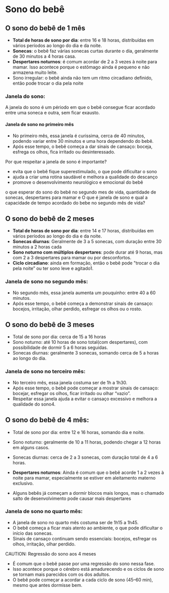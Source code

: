 # Sono do bebê

## O sono do bebê de 1 mês
- **Total de horas de sono por dia**: entre 16 e 18 horas, distribuídas em vários períodos ao longo do dia e da noite.
- **Sonecas**: o bebê faz várias sonecas curtas durante o dia, geralmente de 30 minutos a 4 horas casa.
- **Despertares noturnos**: é comum acordar de 2 a 3 vezes à noite para mamar. Isso acontece porque o estômago ainda é pequeno e não armazena muito leite. 
- Sono irregular: o bebê ainda não tem um ritmo circadiano definido, então pode trocar o dia pela noite   

### Janela do sono:

A janela do sono é um périodo em que o bebê consegue ficar acordado entre uma soneca e outra, sem ficar exausto.

#### Janela de sono no primeiro mês
- No primeiro mês, essa janela é curissima, cerca de 40 minutos, podendo variar entre 30 minutos e uma hora dependendo do bebê.
- Após esse tempo, o bebê começa a dar sinais de cansaço: boceja, esfrega os olhos, fica irritado ou desinteressado.

Por que respeitar a janela de sono é importante?
- evita que o bebê fique superestimulado, o que pode dificultar o sono
- ajuda a criar uma rotina saudável e melhora a qualidade do descanço
- promove o desenvolvimento neurológico e emocional do bebê



o que esperar do sono do bebê no segundo mes de vida, quantidade de sonecas, despertares para mamar e O que é janela de sono e qual a capacidade de tempo acordado do bebe no segundo mês de vida?

## O sono do bebê de 2 meses
- **Total de horas de sono por dia**: entre 14 e 17 horas, distribuídas em vários períodos ao longo do dia e da noite.
- **Sonecas diurnas**: Geralmente de 3 a 5 sonecas, com duração entre 30 minutos a 2 horas cada
- **Sono noturno com múltiplos despertares**: pode durar até 9 horas, mas com 2 a 3 despertares para mamar ou por desconfortos.
- **Ciclo circadiano**: ainda em formação, então o bebê pode "trocar o dia pela noite” ou ter sono leve e agitado1.

### Janela de sono no segundo mês:
- No segundo mês, essa janela aumenta um pouquinho: entre 40 a 60 minutos.
- Após esse tempo, o bebê começa a demonstrar sinais de cansaço: bocejos, irritação, olhar perdido, esfregar os olhos ou o rosto.

## O sono do bebê de 3 meses
- Total de sono por dia: cerca de 15 a 16 horas
- Sono noturno: até 10 horas de sono total(com despertares), com possibilidade de dormir 5 a 6 horas seguidas.
- Sonecas diurnas: geralmente 3 sonecas, somando cerca de 5 a  horas ao longo do dia.

### Janela de sono no terceiro mês:
- No terceiro mês, essa janela costuma ser de 1h a 1h30.
- Após esse tempo, o bebê pode começar a mostrar sinais de cansaço: bocejar, esfregar os olhos, ficar irritado ou olhar “vazio”.
- Respeitar essa janela ajuda a evitar o cansaço excessivo e melhora a qualidade do sono4.



## O sono do bebê de 4 mês: 
- Total de sono por dia: entre 12 e 16 horas, somando dia e noite.
- Sono noturno: geralmente de 10 a 11 horas, podendo chegar a 12 horas em alguns casos.
- Sonecas diurnas: cerca de 2 a 3 sonecas, com duração total de 4 a 6 horas.

- **Despertares noturnos**: Ainda é comum que o bebê acorde 1 a 2 vezes à noite para mamar, especialmente se estiver em aleitamento materno exclusivo.
- Alguns bebês já começam a dormir blocos mais longos, mas o chamado salto de desenvolvimento pode causar mais despertares

### Janela de sono no quarto mês:
- A janela de sono no quarto mês costuma ser de 1h15 a 1h45.
- O bebê começa a ficar mais atento ao ambiente, o que pode dificultar o início das sonecas.
- Sinais de cansaço continuam sendo essenciais: bocejos, esfregar os olhos, irritação, olhar perdido.

CAUTION: Regressão do sono aos 4 meses
- É comum que o bebê passe por uma regressão do sono nessa fase.
- Isso acontece porque o cérebro está amadurecendo e os ciclos de sono se tornam mais parecidos com os dos adultos.
- O bebê pode começar a acordar a cada ciclo de sono (45–60 min), mesmo que antes dormisse bem.
